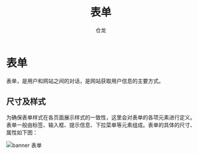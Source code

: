 ﻿---
title:  表单
author:  仓龙
sidebarDepth: 0
---

# 表单


表单，是用户和网站之间的对话，是网站获取用户信息的主要方式。


## 尺寸及样式


为确保表单样式在各页面展示样式的一致性，这里会对表单的各项元素进行定义。表单一般由标签、输入框、提示信息、下拉菜单等元素组成。表单的具体的尺寸、属性如下图：

![banner 表单](http://baiduyun-guideline.bj.bcebos.com/portal%2Fform%2FForm.png)






